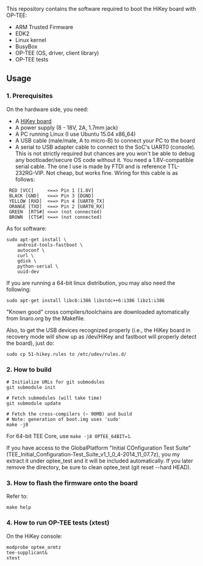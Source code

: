 This repository contains the software required to boot the HiKey board
with OP-TEE:
- ARM Trusted Firmware
- EDK2
- Linux kernel
- BusyBox
- OP-TEE (OS, driver, client library)
- OP-TEE tests


## Usage

### 1. Prerequisites

On the hardware side, you need:
- A [HiKey board](https://www.96boards.org/products/hikey/)
- A power supply (8 - 18V, 2A, 1.7mm jack)
- A PC running Linux (I use Ubuntu 15.04 x86_64)
- A USB cable (male/male, A to micro-B) to connect your PC to the board
- A serial to USB adapter cable to connect to the SoC's UART0 (console).
  This  is not strictly required but chances are you won't be able to
  debug any bootloader/secure OS code without it.
  You need a 1.8V-compatible serial cable. The one I use is made by FTDI and
  is reference TTL-232RG-VIP. Not cheap, but works fine.
  Wiring for this cable is as follows:
```
 RED [VCC]     <==> Pin 1 [1.8V]
 BLACK [GND]   <==> Pin 3 [DGND]
 YELLOW [RXD]  <==> Pin 4 [UART0_TX]
 ORANGE [TXD]  <==> Pin 2 [UART0_RX]
 GREEN  [RTS#] <==> (not connected)
 BROWN  [CTS#] <==> (not connected)
```

As for software:
```
sudo apt-get install \
    android-tools-fastboot \
    autoconf \
    curl \
    gdisk \
    python-serial \
    uuid-dev
```

If you are running a 64-bit linux distribution, you may also need
the following:
```
sudo apt-get install libc6:i386 libstdc++6:i386 libz1:i386
```

"Known good" cross compilers/toolchains are downloaded aytomatically from
linaro.org by the Makefile.

Also, to get the USB devices recognized properly (i.e., the HiKey board in
recovery mode will show up as /dev/HiKey and fastboot will properly detect
the board), just do:

```
sudo cp 51-hikey.rules to /etc/udev/rules.d/
```

### 2. How to build
```
# Initialize URLs for git submodules
git submodule init

# Fetch submodules (will take time)
git submodule update

# Fetch the cross-compilers (~ 90MB) and build
# Note: generation of boot.img uses 'sudo'
make -j8
```

For 64-bit TEE Core, use `make -j8 OPTEE_64BIT=1`.

If you have access to the GlobalPlatform "Initial COnfiguration Test Suite"
(TEE_Initial_Configuration-Test_Suite_v1_1_0_4-2014_11_07.7z), you my extract
it under optee_test and it will be included automatically. If you later
remove the directory, be sure to clean optee_test (git reset --hard HEAD).

### 3. How to flash the firmware onto the board

Refer to:
```
make help
```

### 4. How to run OP-TEE tests (xtest)

On the HiKey console:
```
modprobe optee_armtz
tee-supplicant&
xtest
```
